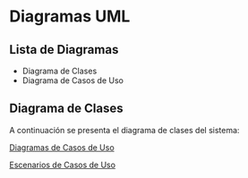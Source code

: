 # Diagramas UML

## Lista de Diagramas

- Diagrama de Clases
- Diagrama de Casos de Uso

## Diagrama de Clases

A continuación se presenta el diagrama de clases del sistema:

 [Diagramas de Casos de Uso](https://github.com/santimarM/SistemaGestionTurnos/blob/main/diagramas_de_casos_de_uso.md)

[Escenarios de Casos de Uso](https://github.com/santimarM/SistemaGestionTurnos/blob/main/escenarios_de_casos_de_uso.md)


